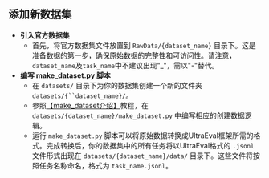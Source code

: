 ## 添加新数据集


- **引入官方数据集**
  - 首先，将官方数据集文件放置到 `RawData/{dataset_name}` 目录下。这是准备数据的第一步，确保原始数据的完整性和可访问性。请注意，`dataset_name`及`task_name`中不建议出现"_"，需以"-"替代。
- **编写 make_dataset.py 脚本**
  - 在 `datasets/` 目录下为你的数据集创建一个新的文件夹 `datasets/{``dataset_name}/`。
  - 参照[【make_dataset介绍】](../configuration_file/make_dataset.md)教程，在 `datasets/{dataset_name}/make_dataset.py` 中编写相应的创建数据逻辑。
  - 运行 `make_dataset.py` 脚本可以将原始数据转换成UltraEval框架所需的格式。完成转换后，你的数据集中的所有任务将以UltraEval格式的 `.jsonl` 文件形式出现在 `datasets/{dataset_name}/data/` 目录下。这些文件将按照任务名称命名，格式为 `task_name.jsonl`。
